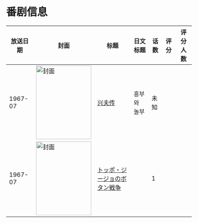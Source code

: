 # 番剧信息

|放送日期|封面|标题|日文标题|话数|评分|评分人数|
|---|---|---|---|---|---|---|
|1967-07|<img src="//lain.bgm.tv/pic/cover/c/97/1d/518608_333TT.jpg" alt="封面" style="width:150px;height:200px;object-fit:cover;">|[兴夫传](https://bangumi.tv/subject/518608)|흥부와 놀부|未知|||
|1967-07|<img src="//lain.bgm.tv/pic/cover/c/a1/5f/188710_mzjZZ.jpg" alt="封面" style="width:150px;height:200px;object-fit:cover;">|[トッポ・ジージョのボタン戦争](https://bangumi.tv/subject/188710)||1|||
